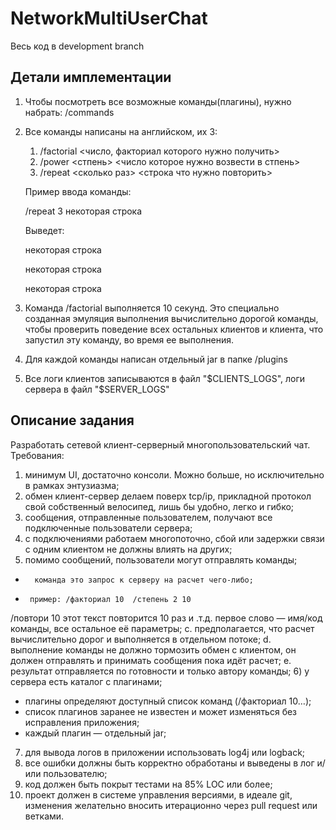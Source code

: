 # NetworkMultiUserChat
Весь код в development branch
## Детали имплементации
1) Чтобы посмотреть все возможные команды(плагины), нужно набрать: /commands
2) Все команды написаны на английском, их 3:
      1. /factorial <число, факториал которого нужно получить>
      2. /power <стпень> <число которое нужно возвести в стпень>
      3. /repeat <сколько раз> <строка что нужно повторить>
      
   Пример ввода команды:
   
   /repeat 3 некоторая строка
   
   Выведет: 
   
   некоторая строка
   
   некоторая строка
   
   некоторая строка
3) Команда /factorial выполняется 10 секунд. Это специально созданная эмуляция выполнения вычислительно дорогой команды, чтобы проверить поведение всех остальных клиентов и клиента, что запустил эту команду, во время ее выполнения.
4) Для каждой команды написан отдельный jar в папке /plugins
5) Все логи клиентов записываются в файл "$CLIENTS_LOGS", логи сервера в файл "$SERVER_LOGS"

## Описание задания 
Разработать сетевой клиент-серверный многопользовательский чат. Требования:

1) минимум UI, достаточно консоли. Можно больше, но исключительно в рамках энтузиазма;
2) обмен клиент-сервер делаем поверх tcp/ip, прикладной протокол свой собственный велосипед, лишь бы удобно, легко и гибко;
3) сообщения, отправленные пользователем, получают все подключенные пользователи сервера;
4) с подключениями работаем многопоточно, сбой или задержки связи с одним клиентом не должны влиять на других;
5) помимо сообщений, пользователи могут отправлять команды;
*       команда это запрос к серверу на расчет чего-либо;
*      пример: /факториал 10  /степень 2 10
/повтори 10 этот текст повторится 10 раз
и .т.д. первое слово — имя/код команды, все остальное её параметры;
c. предполагается, что расчет вычислительно дорог и выполняется в отдельном потоке;
d. выполнение команды не должно тормозить обмен с клиентом, он должен отправлять и принимать сообщения пока идёт расчет;
e. результат отправляется по готовности и только автору команды;
6) у сервера есть каталог с плагинами;
* плагины определяют доступный список команд (/факториал 10…);
* список плагинов заранее не известен и может изменяться без исправления приложения;
* каждый плагин — отдельный jar;
7) для вывода логов в приложении использовать log4j или logback;
8) все ошибки должны быть корректно обработаны и выведены в лог и/или пользователю;
9) код должен быть покрыт тестами на 85% LOC или более;
10) проект должен в системе управления версиями, в идеале git, изменения желательно вносить итерационно через pull request или ветками.
